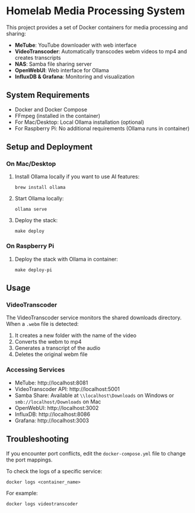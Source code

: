 # Homelab Media Processing System

This project provides a set of Docker containers for media processing and sharing:

- **MeTube**: YouTube downloader with web interface
- **VideoTranscoder**: Automatically transcodes webm videos to mp4 and creates transcripts
- **NAS**: Samba file sharing server
- **OpenWebUI**: Web interface for Ollama
- **InfluxDB & Grafana**: Monitoring and visualization

## System Requirements

- Docker and Docker Compose
- FFmpeg (installed in the container)
- For Mac/Desktop: Local Ollama installation (optional)
- For Raspberry Pi: No additional requirements (Ollama runs in container)

## Setup and Deployment

### On Mac/Desktop

1. Install Ollama locally if you want to use AI features:

   ```
   brew install ollama
   ```

2. Start Ollama locally:

   ```
   ollama serve
   ```

3. Deploy the stack:
   ```
   make deploy
   ```

### On Raspberry Pi

1. Deploy the stack with Ollama in container:
   ```
   make deploy-pi
   ```

## Usage

### VideoTranscoder

The VideoTranscoder service monitors the shared downloads directory. When a `.webm` file is detected:

1. It creates a new folder with the name of the video
2. Converts the webm to mp4
3. Generates a transcript of the audio
4. Deletes the original webm file

### Accessing Services

- MeTube: http://localhost:8081
- VideoTranscoder API: http://localhost:5001
- Samba Share: Available at `\\localhost\Downloads` on Windows or `smb://localhost/Downloads` on Mac
- OpenWebUI: http://localhost:3002
- InfluxDB: http://localhost:8086
- Grafana: http://localhost:3003

## Troubleshooting

If you encounter port conflicts, edit the `docker-compose.yml` file to change the port mappings.

To check the logs of a specific service:

```
docker logs <container_name>
```

For example:

```
docker logs videotranscoder
```
